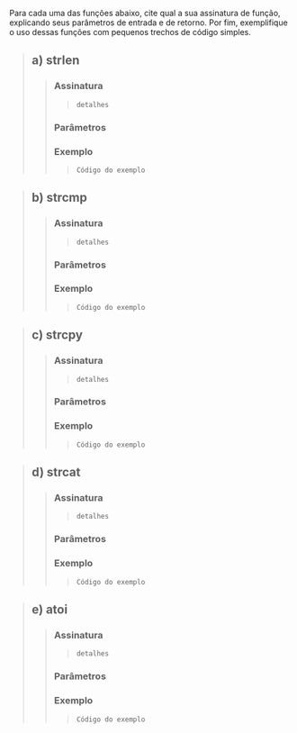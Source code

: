 Para cada uma das funções abaixo, cite qual a sua assinatura de função,
explicando seus parâmetros de entrada e de retorno. Por fim, exemplifique o uso
dessas funções com pequenos trechos de código simples.
> ## a) strlen
>> ### Assinatura
>>>     detalhes
>> ### Parâmetros
>> ### Exemplo
>>>     Código do exemplo
<!-- Section -->
> ## b) strcmp
>> ### Assinatura
>>>     detalhes
>> ### Parâmetros
>> ### Exemplo
>>>     Código do exemplo
<!-- Section -->
> ## c) strcpy
>> ### Assinatura
>>>     detalhes
>> ### Parâmetros
>> ### Exemplo
>>>     Código do exemplo
<!-- Section -->
> ## d) strcat
>> ### Assinatura
>>>     detalhes
>> ### Parâmetros
>> ### Exemplo
>>>     Código do exemplo
<!-- Section -->
> ## e) atoi
>> ### Assinatura
>>>     detalhes
>> ### Parâmetros
>> ### Exemplo
>>>     Código do exemplo
<!-- Section -->
